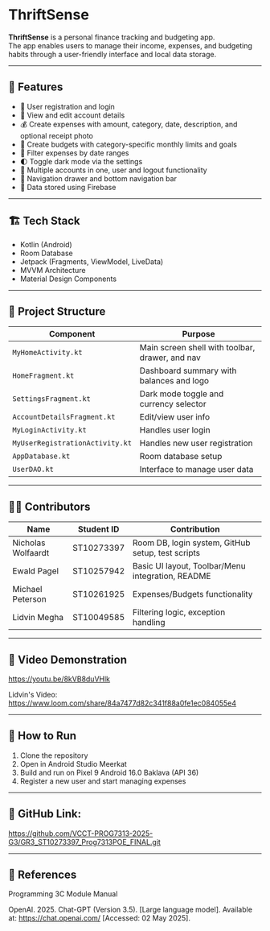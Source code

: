 # ThriftSense

**ThriftSense** is a personal finance tracking and budgeting app.  
The app enables users to manage their income, expenses, and budgeting habits through a user-friendly interface and local data storage.

---

## 📱 Features

- 🔐 User registration and login
- 👤 View and edit account details
- 💰 Create expenses with amount, category, date, description, and optional receipt photo
- 🧮 Create budgets with category-specific monthly limits and goals
- 📆 Filter expenses by date ranges
- 🌓 Toggle dark mode via the settings
- 🔄 Multiple accounts in one, user and logout functionality
- 🧭 Navigation drawer and bottom navigation bar
- 💾 Data stored using Firebase

---

## 🏗️ Tech Stack

- Kotlin (Android)
- Room Database
- Jetpack (Fragments, ViewModel, LiveData)
- MVVM Architecture
- Material Design Components

---

## 📂 Project Structure

| Component               | Purpose                                             |
|-------------------------|-----------------------------------------------------|
| `MyHomeActivity.kt`     | Main screen shell with toolbar, drawer, and nav     |
| `HomeFragment.kt`       | Dashboard summary with balances and logo            |
| `SettingsFragment.kt`   | Dark mode toggle and currency selector              |
| `AccountDetailsFragment.kt` | Edit/view user info                           |
| `MyLoginActivity.kt`    | Handles user login                                  |
| `MyUserRegistrationActivity.kt` | Handles new user registration              |
| `AppDatabase.kt`        | Room database setup                                 |
| `UserDAO.kt`            | Interface to manage user data                       |

---

## 👨‍💻 Contributors

| Name              | Student ID   | Contribution                                        |
|-------------------|--------------|-----------------------------------------------------|
| Nicholas Wolfaardt| ST10273397   | Room DB, login system, GitHub setup, test scripts   |
| Ewald Pagel       | ST10257942   | Basic UI layout, Toolbar/Menu integration, README   |
| Michael Peterson  | ST10261925   | Expenses/Budgets functionality                      |
| Lidvin Megha      | ST10049585   | Filtering logic, exception handling                 |

---

## 🎥 Video Demonstration

https://youtu.be/8kVB8duVHlk

Lidvin's Video: https://www.loom.com/share/84a7477d82c341f88a0fe1ec084055e4


---

## 🚀 How to Run

1. Clone the repository
2. Open in Android Studio Meerkat
3. Build and run on Pixel 9 Android 16.0 Baklava (API 36)
4. Register a new user and start managing expenses

---

## 🔗 GitHub Link:

https://github.com/VCCT-PROG7313-2025-G3/GR3_ST10273397_Prog7313POE_FINAL.git

---

## 📖 References

Programming 3C Module Manual

OpenAI. 2025. Chat-GPT (Version 3.5). [Large language model]. Available at: https://chat.openai.com/ [Accessed: 02 May 2025].  
